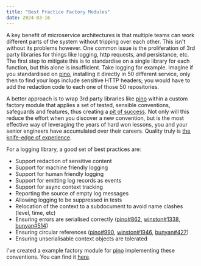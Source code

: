 ```yaml
---
title: "Best Practice Factory Modules"
date: 2024-03-16
---
```


A key benefit of microservice architectures is that multiple teams can work different parts of the system without tripping over each other. This isn't without its problems however. One common issue is the proliferation of 3rd party libraries for things like logging, http requests, and persistance, etc. The first step to mitigate this is to standardise on a single library for each function, but this alone is insufficient. Take logging for example. Imagine if you standardised on [pino](https://github.com/pinojs/pino), installing it directly in 50 different service, only then to find your logs include sensitive HTTP headers; you would have to add the redaction code to each one of those 50 repositories.

A better approach is to wrap 3rd party libraries like [pino](https://github.com/pinojs/pino) within a custom factory module that applies a set of tested, sensible conventions, safeguards and features, thus creating a [pit of success](https://learn.microsoft.com/en-us/archive/blogs/brada/the-pit-of-success). Not only will this reduce the effort when you discover a new convention, but is the most effective way of leveraging the years of hard won lessons, you and your senior engineers have accumulated over their careers. Quality truly is [the knife-edge of experience](https://en.wikipedia.org/wiki/Pirsig%27s_Metaphysics_of_Quality).

For a logging library, a good set of best practices are:

- Support redaction of sensitive content
- Support for machine friendly logging
- Support for human friendly logging
- Support for emitting log records as events
- Support for async context tracking
- Reporting the source of empty log messages
- Allowing logging to be suppressed in tests
- Relocation of the context to a subdocument to avoid name clashes (level, time, etc)
- Ensuring errors are serialised correctly ([pino#862](https://github.com/pinojs/pino/issues/862), [winston#1338](https://github.com/winstonjs/winston/issues/1338), [bunyan#514](https://github.com/trentm/node-bunyan/issues/514))
- Ensuring circular references ([pino#990](https://github.com/pinojs/pino/issues/990), [winston#1946](https://github.com/winstonjs/winston/issues/1946),  [bunyan#427](https://github.com/trentm/node-bunyan/issues/427))
- Ensuring unserialisable context objects are tolerated

I've created a example factory module for [pino](https://github.com/pinojs/pino) implementing these conventions. You can find it [here](https://github.com/acuminous/module-acme-logging).

